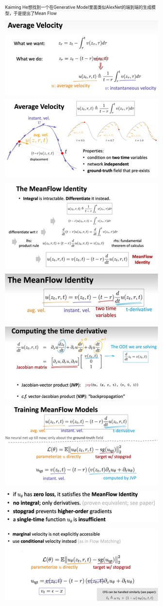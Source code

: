 Kaiming He想找到一个在Generative Model里面类似AlexNet的端到端的生成模型，于是提出了Mean Flow

![本地图片](..\image\44c9d9d85064bab476c7893f4af6c88.png "what we want")

![本地图片](..\image\5ae6190ac3335db1db0f64f76137654.png "velocity")

![本地图片](..\image\330578fe87532057574f0511041b4b1.png)

![](..\image\8cae4c7248e5dbb093009983a87afb9.png)

![](..\image\b4f11d7c6ab19d10e9c8967c4de2c52.png)

![](..\image\198c682be2e2423a5860b58a2719953.png)

![](..\image\4832ef46a8b2a53fbc731b3d2833f69.png)

![](..\image\4d7090559f8a6f1c0f63369dfb5413a.png)
